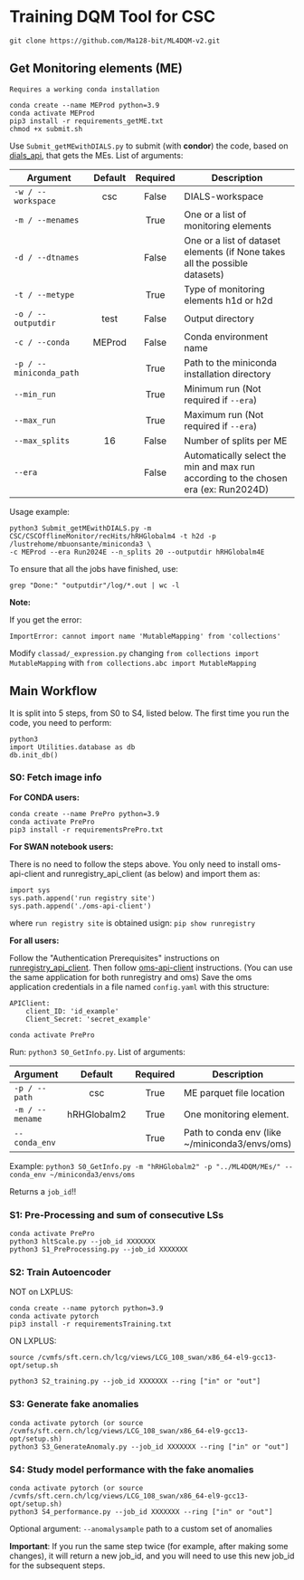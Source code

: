 # Training DQM Tool for CSC

```
git clone https://github.com/Ma128-bit/ML4DQM-v2.git
```

## Get Monitoring elements (ME)
`Requires a working conda installation`
```=shell
conda create --name MEProd python=3.9
conda activate MEProd
pip3 install -r requirements_getME.txt 
chmod +x submit.sh
```
Use `Submit_getMEwithDIALS.py` to submit (with **condor**) the code, based on [dials_api](https://github.com/cms-DQM/dials-py), that gets the MEs. List of arguments:

| Argument                   | Default    | Required | Description                                |
| -------------------------- | :--------: | :------: | ------------------------------------------ |
| `-w / --workspace`         | csc        | False    | DIALS-workspace                            |
| `-m / --menames`           |            | True     | One or a list of monitoring elements       |
| `-d / --dtnames`           |            | False    | One or a list of dataset elements (if None takes all the possible datasets) |
| `-t / --metype`            |            | True     | Type of monitoring elements h1d or h2d     |
| `-o / --outputdir`         | test       | False    | Output directory                           |
| `-c / --conda`             | MEProd     | False    | Conda environment name                     |
| `-p / --miniconda_path`    |            | True     | Path to the miniconda installation directory |
| `--min_run`                |            | True     | Minimum run (Not required if `--era`)        |
| `--max_run`                |            | True     | Maximum run (Not required if `--era`)        |
| `--max_splits`             | 16         | False    | Number of splits per ME                      |
| `--era`                    |            | False    | Automatically select the min and max run according to the chosen era (ex: Run2024D)|

Usage example:
```
python3 Submit_getMEwithDIALS.py -m CSC/CSCOfflineMonitor/recHits/hRHGlobalm4 -t h2d -p /lustrehome/mbuonsante/miniconda3 \
-c MEProd --era Run2024E --n_splits 20 --outputdir hRHGlobalm4E
```

To ensure that all the jobs have finished, use:
```=shell
grep "Done:" "outputdir"/log/*.out | wc -l
```
**Note:**

If you get the error:

`ImportError: cannot import name 'MutableMapping' from 'collections' `

Modify `classad/_expression.py` changing `from collections import MutableMapping` with `from collections.abc import MutableMapping`

## Main Workflow
It is split into 5 steps, from S0 to S4, listed below.
The first time you run the code, you need to perform:
```=shell
python3
import Utilities.database as db
db.init_db()
```

### S0: Fetch image info
**For CONDA users:**
```=shell
conda create --name PrePro python=3.9
conda activate PrePro
pip3 install -r requirementsPrePro.txt 
```

**For SWAN notebook users:**

There is no need to follow the steps above. You only need to install oms-api-client and runregistry_api_client (as below) and import them as:
```
import sys
sys.path.append('run registry site')
sys.path.append('./oms-api-client')
```
where `run registry site` is obtained usign: `pip show runregistry`

**For all users:**

Follow the "Authentication Prerequisites" instructions on [runregistry_api_client](https://github.com/cms-DQM/runregistry_api_client). Then follow [oms-api-client](https://gitlab.cern.ch/cmsoms/oms-api-client) instructions. (You can use the same application for both runregistry and oms)
Save the oms application credentials in a file named `config.yaml` with this structure:
```=yaml
APIClient:
    client_ID: 'id_example'
    Client_Secret: 'secret_example'
```

```=shell
conda activate PrePro
```

Run: `python3 S0_GetInfo.py`. List of arguments:

| Argument                   | Default     | Required | Description                                |
| -------------------------- | :--------:  | :------: | ------------------------------------------ |
| `-p / --path`              | csc         | True     | ME parquet file location                   |
| `-m / --mename`            | hRHGlobalm2 | True     | One monitoring element.                    |
| `--conda_env`              |             | True     | Path to conda env (like ~/miniconda3/envs/oms) |

Example: `python3 S0_GetInfo.py -m "hRHGlobalm2" -p "../ML4DQM/MEs/" --conda_env ~/miniconda3/envs/oms`

Returns a `job_id`!!

### S1: Pre-Processing and sum of consecutive LSs
```=shell
conda activate PrePro
python3 hltScale.py --job_id XXXXXXX
python3 S1_PreProcessing.py --job_id XXXXXXX
```

### S2: Train Autoencoder
NOT on LXPLUS:
```=shell
conda create --name pytorch python=3.9
conda activate pytorch
pip3 install -r requirementsTraining.txt
```

ON LXPLUS:
```=shell
source /cvmfs/sft.cern.ch/lcg/views/LCG_108_swan/x86_64-el9-gcc13-opt/setup.sh
```

```=shell
python3 S2_training.py --job_id XXXXXXX --ring ["in" or "out"]
```

### S3: Generate fake anomalies
```=shell
conda activate pytorch (or source /cvmfs/sft.cern.ch/lcg/views/LCG_108_swan/x86_64-el9-gcc13-opt/setup.sh)
python3 S3_GenerateAnomaly.py --job_id XXXXXXX --ring ["in" or "out"]
```
### S4: Study model performance with the fake anomalies
```=shell
conda activate pytorch (or source /cvmfs/sft.cern.ch/lcg/views/LCG_108_swan/x86_64-el9-gcc13-opt/setup.sh)
python3 S4_performance.py --job_id XXXXXXX --ring ["in" or "out"]
```
Optional argument: ` --anomalysample ` path to a custom set of anomalies

**Important**: If you run the same step twice (for example, after making some changes), it will return a new job_id, and you will need to use this new job_id for the subsequent steps.



